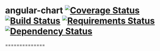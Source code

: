 # angular-chart [![Coverage Status](https://coveralls.io/repos/maxklenk/angular-chart/badge.png?branch=replaceWithC3)](https://coveralls.io/r/maxklenk/angular-chart?branch=replaceWithC3) [![Build Status](https://travis-ci.org/maxklenk/angular-chart.svg?branch=replaceWithC3)](https://travis-ci.org/maxklenk/angular-chart) [![Requirements Status](https://requires.io/github/maxklenk/angular-chart/requirements.png?branch=replaceWithC3)](https://requires.io/github/maxklenk/angular-chart/requirements/?branch=replaceWithC3) [![Dependency Status](https://gemnasium.com/maxklenk/angular-chart.svg)](https://gemnasium.com/maxklenk/angular-chart)

==============


